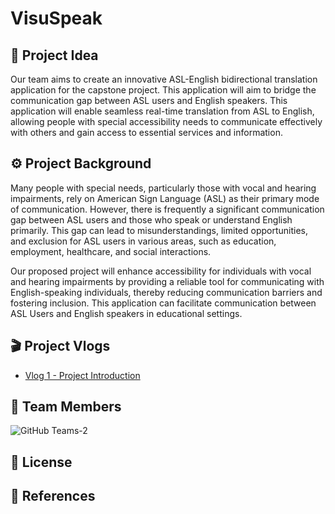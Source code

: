 <p align="center">
 <h1>VisuSpeak</h1>
</p>

## 🎯 Project Idea 
Our team aims to create an innovative ASL-English bidirectional translation application for the capstone project. This application will aim to bridge the communication gap between ASL users and English speakers. This application will enable seamless real-time translation from ASL to English, allowing people with special accessibility needs to communicate effectively with others and gain access to essential services and information.

## ⚙️ Project Background
Many people with special needs, particularly those with vocal and hearing impairments, rely on American Sign Language (ASL) as their primary mode of communication. However, there is frequently a significant communication gap between ASL users and those who speak or understand English primarily. This gap can lead to misunderstandings, limited opportunities, and exclusion for ASL users in various areas, such as education, employment, healthcare, and social interactions.

Our proposed project will enhance accessibility for individuals with vocal and hearing impairments by providing a reliable tool for communicating with English-speaking individuals, thereby reducing communication barriers and fostering inclusion. This application can facilitate communication between ASL Users and English speakers in educational settings.

## 🎬 Project Vlogs
- [Vlog 1 - Project Introduction](https://youtu.be/OcyOhmqbeCk)


## 👥 Team Members
![GitHub Teams-2](https://github.com/jfv492/VisuSpeak/assets/98986952/584e2d5f-11fa-4f80-9909-4b44157ae28e)

## 📝 License 


## 📄 References 
